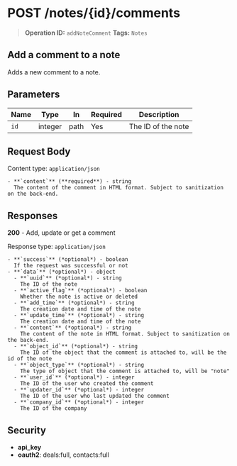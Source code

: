 # POST /notes/{id}/comments

> **Operation ID:** `addNoteComment`
> **Tags:** `Notes`

## Add a comment to a note

Adds a new comment to a note.

## Parameters

| Name | Type | In | Required | Description |
|------|------|-------|----------|-------------|
| `id` | integer | path | Yes | The ID of the note |

## Request Body

Content type: `application/json`

```
- **`content`** (**required**) - string
  The content of the comment in HTML format. Subject to sanitization on the back-end.
```

## Responses

**200** - Add, update or get a comment

Response type: `application/json`

```
- **`success`** (*optional*) - boolean
  If the request was successful or not
- **`data`** (*optional*) - object
  - **`uuid`** (*optional*) - string
    The ID of the note
  - **`active_flag`** (*optional*) - boolean
    Whether the note is active or deleted
  - **`add_time`** (*optional*) - string
    The creation date and time of the note
  - **`update_time`** (*optional*) - string
    The creation date and time of the note
  - **`content`** (*optional*) - string
    The content of the note in HTML format. Subject to sanitization on the back-end.
  - **`object_id`** (*optional*) - string
    The ID of the object that the comment is attached to, will be the id of the note
  - **`object_type`** (*optional*) - string
    The type of object that the comment is attached to, will be "note"
  - **`user_id`** (*optional*) - integer
    The ID of the user who created the comment
  - **`updater_id`** (*optional*) - integer
    The ID of the user who last updated the comment
  - **`company_id`** (*optional*) - integer
    The ID of the company
```


## Security

- **api_key**
- **oauth2**: deals:full, contacts:full